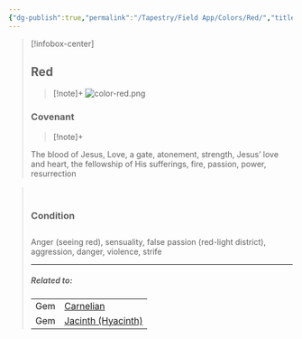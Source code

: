 ```yaml
---
{"dg-publish":true,"permalink":"/Tapestry/Field App/Colors/Red/","title":"Red","tags":["covenants/colors"],"dgHomeLink":true,"dgEnableSearch":true}
---
```


> [!infobox-center] 
> ## Red
> > [!note]+
> ![color-red.png](/img/user/File%20Vault/Field%20App/colors/color-red.png)
>  ### Covenant 
>> [!note]+ 
>  <p class="note first" p style="margin-bottom: 16px;">The blood of Jesus, Love, a gate, atonement, strength, Jesus’ love and heart, the fellowship of His sufferings, fire, passion, power, resurrection <br>
</span></p>
><br>
>
><h3 data-style="inverted">Condition</h3>
><p style="margin-bottom: 28px;">
>
><p class="note first-alt"> Anger (seeing red), sensuality, false passion (red-light district), aggression, danger, violence, strife
>
> <hr style="width: 100%; border: none; border-top: 1px solid var(--background-modifier-border); box-shadow: 0.4px -0.2px 0.1px #bababa; margin-left: auto">
> 
> ##### Related to:
> <p class="note first" p style="margin-bottom: 16px;">
><p class="note third">
>
> |             |        |
> | --- | --- |
> | Gem        | <a href="carnelian" data-href="carnelian" class="internal-link">Carnelian</a>       |
>| Gem          | <a href="jacinth (hyacinth)" data-href="jacinth (hyacinth)" class="internal-link">Jacinth (Hyacinth)</a>                       |
